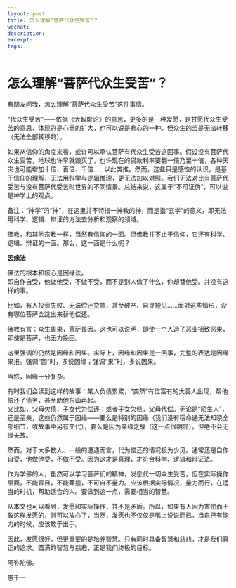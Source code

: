 ```yaml
---
layout: post
title: 怎么理解“菩萨代众生受苦”？
wechat: 
description: 
excerpt: 
tags:
---
```


# 怎么理解“菩萨代众生受苦”？

有朋友问我，怎么理解“菩萨代众生受苦”这件事情。

“代众生受苦”——依据《大智度论》的意思，更多的是一种发愿，是甘愿代众生受苦的意思，体现的是心量的扩大，也可以说是悲心的一种。但众生的苦是无法转移（无法全部转移的）。

如果从信仰的角度来看，或许可以承认菩萨有代众生受苦这回事。假设没有菩萨代众生受苦，地球也许早就毁灭了，也许现在的贷款利率要翻一倍乃至十倍，各种天灾也可能增加十倍、百倍、千倍……以此类推。然而，这些只是感性的认识，是基于信仰的理解，无法用科学与逻辑推理，更无法加以对照。我们无法对比有菩萨代受苦与没有菩萨代受苦时世界的不同情景。总结来说，这属于“不可证伪”，可以说是神学上的观点。

备注：“神学”的“神”，在这里并不特指一神教的神，而是指“玄学”的意义，即无法用科学、逻辑、辩证的方法去分析和观察的领域。

佛教，和其他宗教一样，当然有信仰的一面。但佛教并不止于信仰，它还有科学、逻辑、辩证的一面。那么，这一面是什么呢？

**因缘法**

佛法的根本和核心是因缘法。  
即自作自受，他做他受，不做不受，而不是别人做了什么，你却替他受。并没有这样的事。

比如，有人投资失败、无法偿还贷款，甚至破产、自寻短见……面对这些情形，没有哪位菩萨会跳出来替他偿还。

佛教有言：众生畏果，菩萨畏因。这也可以说明，即使一个人造了恶业招致恶果，即使是菩萨，也无力挽回。

这里强调的仍然是因缘和因果。实际上，因缘和因果是一回事，完整的表达是因缘果报。强调“因”时，多说因缘；强调“果”时，多说因果。

当然，因缘十分复杂。

有时我们会读到这样的故事：某人负债累累，“突然”有位富有的大善人出现，帮他偿还了债务，甚至助他东山再起。  
又比如，父母欠债，子女代为偿还；或者子女欠债，父母代偿。无论是“陌生人”，还是至亲，这些仍然属于因缘——要么是特别的因缘（我们没有宿命通无法知晓全部细节，或故事中另有交代），要么是因为亲缘之故（这一点很明显）。但绝不会无缘无故。

然而，对于大多数人、一般的遭遇而言，代为偿还的情况极为少见。通常还是自作自受，他做他受，不做不受。因为这才是真理，才符合科学、逻辑和辩证法。

作为学佛的人，虽然可以学习菩萨们的精神，发愿代一切众生受苦，但在实际操作层面，不能盲目，不能莽撞，不可自不量力。应该根据实际情况，量力而行，在适当的时机，帮助适合的人。要做到这一点，需要相当的智慧。

从本文也可以看到，发愿和实际操作，并不是矛盾。所以，如果有人因为害怕而不敢这样发愿的，则可以放心了，当然，发愿也不仅仅是嘴上说说而已，当自己有能力的时候，应该敢于出手。

因此，发愿很好，但更重要的是培养智慧。只有同时具备智慧和慈悲，才是我们真正的追求。圆满的智慧与慈悲，正是我们终极的目标。

阿弥陀佛。

愚千一
